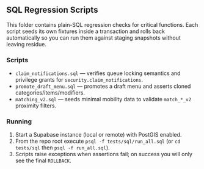 ## SQL Regression Scripts

This folder contains plain-SQL regression checks for critical functions. Each
script seeds its own fixtures inside a transaction and rolls back automatically
so you can run them against staging snapshots without leaving residue.

### Scripts

- `claim_notifications.sql` — verifies queue locking semantics and privilege
  grants for `security.claim_notifications`.
- `promote_draft_menu.sql` — promotes a draft menu and asserts cloned
  categories/items/modifiers.
- `matching_v2.sql` — seeds minimal mobility data to validate `match_*_v2`
  proximity filters.

### Running

1. Start a Supabase instance (local or remote) with PostGIS enabled.
2. From the repo root execute `psql -f tests/sql/run_all.sql` (or `cd tests/sql`
   then `psql -f run_all.sql`).
3. Scripts raise exceptions when assertions fail; on success you will only see
   the final `ROLLBACK`.

